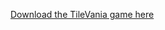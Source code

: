 [Download the TileVania game here](https://drive.google.com/drive/folders/1Ol2G_lj9wA7nUbIDUBtzlDbqRRx2X4U9?usp=sharing)
